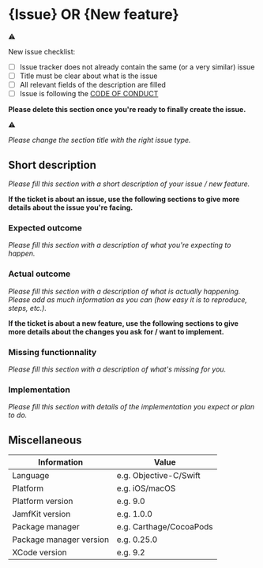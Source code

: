 # {Issue} OR {New feature} #

:warning:

New issue checklist:

- [ ] Issue tracker does not already contain the same (or a very similar) issue
- [ ] Title must be clear about what is the issue
- [ ] All relevant fields of the description are filled
- [ ] Issue is following the [CODE OF CONDUCT](https://github.com/Ethenyl/JamfKit/blob/master/CODE_OF_CONDUCT)

**Please delete this section once you're ready to finally create the issue.**

:warning:

*Please change the section title with the right issue type.*

## Short description ##

*Please fill this section with a short description of your issue / new feature.*

**If the ticket is about an issue, use the following sections to give more details about the issue you're facing.**

### Expected outcome ###

*Please fill this section with a description of what you're expecting to happen.*

### Actual outcome ###

*Please fill this section with a description of what is actually happening. Please add as much information as you can (how easy it is to reproduce, steps, etc.).*

**If the ticket is about a new feature, use the following sections to give more details about the changes you ask for / want to implement.**

### Missing functionnality ###

*Please fill this section with a description of what's missing for you.*

### Implementation ###

*Please fill this section with details of the implementation you expect or plan to do.*

## Miscellaneous ##

Information                   | Value                        |
------------------------------|------------------------------|
Language                      | e.g. Objective-C/Swift
Platform                      | e.g. iOS/macOS
Platform version              | e.g. 9.0
JamfKit version               | e.g. 1.0.0
Package manager               | e.g. Carthage/CocoaPods
Package manager version       | e.g. 0.25.0
XCode version                 | e.g. 9.2
